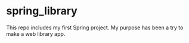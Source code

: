 # spring_library
This repo includes my first Spring project. My purpose has been a try to make a web library app.
